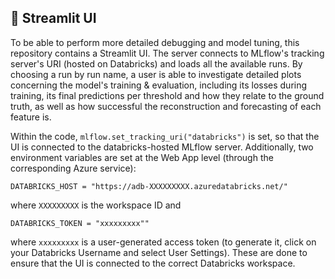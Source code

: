 ## 📌 Streamlit UI

To be able to perform more detailed debugging and model tuning, this repository contains a Streamlit UI. The server connects to MLflow's tracking server's URI (hosted on Databricks) and loads all the available runs. By choosing a run by run name, a user is able to investigate detailed plots concerning the model's training & evaluation, including its losses during training, its final predictions per threshold and how they relate to the ground truth, as well as how successful the reconstruction and forecasting of each feature is.

Within the code, `mlflow.set_tracking_uri("databricks")` is set, so that the UI is connected to the databricks-hosted MLflow server. Additionally, two environment variables are set at the Web App level (through the corresponding Azure service):

```
DATABRICKS_HOST = "https://adb-XXXXXXXXX.azuredatabricks.net/"
```

where `XXXXXXXXX` is the workspace ID and

```
DATABRICKS_TOKEN = "xxxxxxxxx""
```

where `xxxxxxxxx` is a user-generated access token (to generate it, click on your Databricks Username and select User Settings). These are done to ensure that the UI is connected to the correct Databricks workspace.